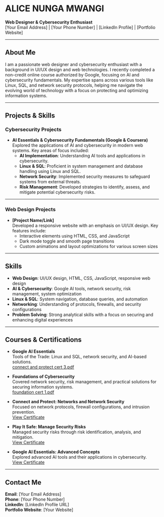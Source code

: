 # ALICE NUNGA MWANGI
**Web Designer & Cybersecurity Enthusiast**  
[Your Email Address] | [Your Phone Number] | [LinkedIn Profile] | [Portfolio Website]

---

## About Me

I am a passionate web designer and cybersecurity enthusiast with a background in UI/UX design and web technologies. I recently completed a non-credit online course authorized by Google, focusing on AI and cybersecurity fundamentals. My expertise spans across various tools like Linux, SQL, and network security protocols, helping me navigate the evolving world of technology with a focus on protecting and optimizing information systems.

---

## Projects & Skills

### Cybersecurity Projects

- **AI Essentials & Cybersecurity Fundamentals (Google & Coursera)**  
   Explored the applications of AI and cybersecurity in modern web systems. Key areas of focus included:
   - **AI Implementation**: Understanding AI tools and applications in cybersecurity.
   - **Linux & SQL**: Proficient in system management and database handling using Linux and SQL.
   - **Network Security**: Implemented security measures to safeguard systems from external threats.
   - **Risk Management**: Developed strategies to identify, assess, and mitigate potential cybersecurity risks.

---

### Web Design Projects

- **[Project Name/Link]**  
   Developed a responsive website with an emphasis on UI/UX design. Key features include:
   - Interactive elements using HTML, CSS, and JavaScript
   - Dark mode toggle and smooth page transitions
   - Custom animations and layout optimizations for various screen sizes

---

## Skills

- **Web Design**: UI/UX design, HTML, CSS, JavaScript, responsive web design
- **AI & Cybersecurity**: Google AI tools, network security, risk management, system optimization
- **Linux & SQL**: System navigation, database queries, and automation
- **Networking**: Understanding of protocols, firewalls, and security configurations
- **Problem Solving**: Strong analytical skills with a focus on securing and enhancing digital experiences

---

## Courses & Certifications

- **Google AI Essentials**  
   Tools of the Trade: Linux and SQL, network security, and AI-based solutions.  
   [connect and protect cert 3.pdf](https://github.com/user-attachments/files/16993326/connect.and.protect.cert.3.pdf)

- **Foundations of Cybersecurity**  
   Covered network security, risk management, and practical solutions for securing information systems.  
  [foundation cert 1.pdf](https://github.com/user-attachments/files/16993337/foundation.cert.1.pdf)

- **Connect and Protect: Networks and Network Security**  
   Focused on network protocols, firewall configurations, and intrusion prevention.  
   [View Certificate](https://your-pdf-link.com/certificate3.pdf)

- **Play It Safe: Manage Security Risks**  
   Managed security risks through risk identification, analysis, and mitigation.  
   [View Certificate](https://your-pdf-link.com/certificate4.pdf)

- **Google AI Essentials: Advanced Concepts**  
   Explored advanced AI tools and their applications in cybersecurity.  
   [View Certificate](https://your-pdf-link.com/certificate5.pdf)

---

## Contact Me

**Email**: [Your Email Address]  
**Phone**: [Your Phone Number]  
**LinkedIn**: [LinkedIn Profile URL]  
**Portfolio Website**: [Your Website]
